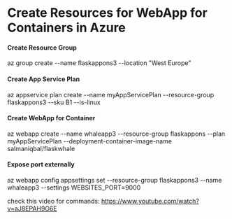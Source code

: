 
# Create Resources for WebApp for Containers in Azure

#### Create Resource Group
az group create --name flaskappons3 --location "West Europe"

#### Create App Service Plan
az appservice plan create --name myAppServicePlan --resource-group flaskappons3 --sku B1 --is-linux

#### Create WebApp for Container
az webapp create --name whaleapp3 --resource-group flaskappons --plan myAppServicePlan --deployment-container-image-name salmaniqbal/flaskwhale

#### Expose port externally
az webapp config appsettings set --resource-group flaskappons3 --name whaleapp3 --settings WEBSITES_PORT=9000

check this video for commands: https://www.youtube.com/watch?v=aJ8EPAH9G6E